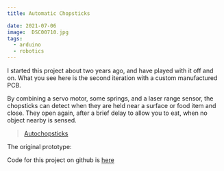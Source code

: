 ```yaml
---
title: Automatic Chopsticks

date: 2021-07-06
image:  DSC00710.jpg
tags:
  - arduino
  - robotics
---
```


I started this project about two years ago, and have played with it off and on.  What you see here is the second iteration with a custom manufactured PCB.

By combining a servo motor, some springs, and a laser range sensor, the chopsticks can detect when they are held near a surface or food item and close.  They open again, after a brief delay to allow you to eat, when no object nearby is sensed.

<!--
<div class="center">
  <video width="640" height="480" controls>
    <source src="autochopsticks2.mp4" type="video/mp4">
  Your browser does not support the video tag.
  </video>
</div>
-->

<blockquote class="imgur-embed-pub" lang="en" data-id="a/mrW2ATl"  ><a href="//imgur.com/a/mrW2ATl">Autochopsticks</a></blockquote><script async src="//s.imgur.com/min/embed.js" charset="utf-8"></script>


<v-img src="DSC00703.jpg" alt="bar" :dirp="dir"></v-img>
<v-img src="DSC00704.jpg" alt="bar" :dirp="dir"></v-img>
<v-img src="DSC00705.jpg" alt="bar" :dirp="dir"></v-img>
<v-img src="DSC00706.jpg" alt="bar" :dirp="dir"></v-img>
<v-img src="DSC00707.jpg" alt="bar" :dirp="dir"></v-img>
<v-img src="DSC00709.jpg" alt="bar" :dirp="dir"></v-img>
<v-img src="DSC00710.jpg" alt="bar" :dirp="dir"></v-img>

The original prototype:
<v-img src="DSC00708.jpg" alt="bar" :dirp="dir"></v-img>

Code for this project on github is <a href="https://github.com/brianssparetime/autochopsticks/tree/main"> here</nuxt-link>